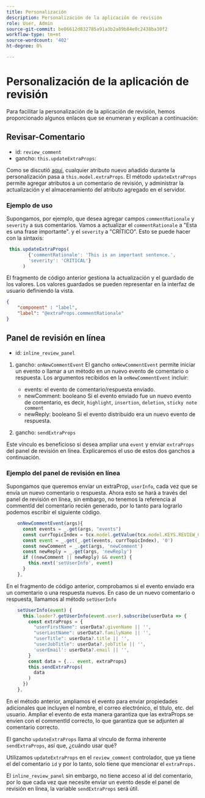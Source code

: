 ```yaml
---
title: Personalización
description: Personalización de la aplicación de revisión
role: User, Admin
source-git-commit: be06612d832785a91a3b2a89b84e0c2438ba30f2
workflow-type: tm+mt
source-wordcount: '402'
ht-degree: 0%

---
```



# Personalización de la aplicación de revisión

Para facilitar la personalización de la aplicación de revisión, hemos proporcionado algunos enlaces que se enumeran y explican a continuación:

## Revisar-Comentario

- id: `review_comment`
- gancho: `this.updateExtraProps`:

Como se discutió [aquí](../../aem_guides_framework/basic-customisation.md), cualquier atributo nuevo añadido durante la personalización pasa a `this.model.extraProps`. El método `updateExtraProps` permite agregar atributos a un comentario de revisión, y administrar la actualización y el almacenamiento del atributo agregado en el servidor.

### Ejemplo de uso

Supongamos, por ejemplo, que desea agregar campos `commentRationale` y `severity` a sus comentarios.
Vamos a actualizar el `commentRationale` a &quot;Esta es una frase importante&quot;. y el `severity` a &quot;CRÍTICO&quot;.
Esto se puede hacer con la sintaxis:

```typescript
 this.updateExtraProps(
        {'commentRationale': 'This is an important sentence.',
        'severity': 'CRITICAL'}
      )
```

El fragmento de código anterior gestiona la actualización y el guardado de los valores. Los valores guardados se pueden representar en la interfaz de usuario definiendo la vista.

```JSON
{
    "component" : "label",
    "label": "@extraProps.commentRationale"
}
```

## Panel de revisión en línea

- id: `inline_review_panel`

1. gancho: `onNewCommentEvent`
El gancho `onNewCommentEvent` permite iniciar un evento o llamar a un método en un nuevo evento de comentario o respuesta.
Los argumentos recibidos en la `onNewCommentEvent` incluir:
   - events: el evento de comentario/respuesta enviado.
   - newComment: booleano Si el evento enviado fue un nuevo evento de comentario, es decir, `highlight`, `insertion`, `deletion`, `sticky note comment`
   - newReply: booleano Si el evento distribuido era un nuevo evento de respuesta.

2. gancho: `sendExtraProps`

Este vínculo es beneficioso si desea ampliar una `event` y enviar `extraProps` del panel de revisión en línea. Explicaremos el uso de estos dos ganchos a continuación.

### Ejemplo del panel de revisión en línea

Supongamos que queremos enviar un extraProp, `userInfo`, cada vez que se envía un nuevo comentario o respuesta. Ahora esto se hará a través del panel de revisión en línea, sin embargo, no tenemos la referencia al commentId del comentario recién generado, por lo tanto para lograrlo podemos escribir el siguiente código.

```typescript
    onNewCommentEvent(args){
      const events = _.get(args, "events")
      const currTopicIndex = tcx.model.getValue(tcx.model.KEYS.REVIEW_CURR_TOPIC) || this.model.currTopicIndex || "0"
      const event = _.get(_.get(events, currTopicIndex), '0')
      const newComment = _.get(args, 'newComment')
      const newReply = _.get(args, 'newReply')
      if ((newComment || newReply) && event) {
        this.next('setUserInfo', event)
      }
    },
```

En el fragmento de código anterior, comprobamos si el evento enviado era un comentario o una respuesta nuevos. En caso de un nuevo comentario o respuesta, llamamos al método `setUserInfo`

```typescript
    setUserInfo(event) {
      this.loader?.getUserInfo(event.user).subscribe(userData => {
        const extraProps = {
          "userFirstName": userData?.givenName || '',
          "userLastName": userData?.familyName || '',
          "userTitle": userData?.title || '',
          "userJobTitle": userData?.jobTitle || '',
          'userEmail': userData?.email || '',
        }
        const data = {... event, extraProps}
        this.sendExtraProps(
          data
        )
      })
    },
```

En el método anterior, ampliamos el evento para enviar propiedades adicionales que incluyen el nombre, el correo electrónico, el título, etc. del usuario. Ampliar el evento de esta manera garantiza que las extraProps se envíen con el commentId correcto, lo que garantiza que se adjunten al comentario correcto.

El gancho `updateExtraProps` llama al vínculo de forma inherente `sendExtraProps`, así que, ¿cuándo usar qué?

Utilizamos `updateExtraProps` en el `review_comment` controlador, que ya tiene el del comentario `id` y por lo tanto, solo tiene que mencionar el `extraProps.`

El `inline_review_panel` sin embargo, no tiene acceso al id del comentario, por lo que cada vez que necesite enviar un evento desde el panel de revisión en línea, la variable `sendExtraProps` será útil.
